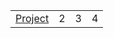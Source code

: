 <table>
  <tr>
    <td>
    <a href="https://github.com/MiteshPatel73/miteshpatel.github.io/blob/master/Blue.pdf" target="_blank">Project</a></td>
     <td>  2    </td>
     <td>  3    </td>
     <td>   4   </td>
  </tr>
</table>
